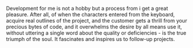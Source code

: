 Development for me is not a hobby but a process from i get a great pleasure. After all, of when the characters entered from the keyboard, acquire real outlines of the project, and the customer gets a thrill from your precious bytes of code, and it overwhelms the desire by all means use it, without uttering a single word about the quality or deficiencies - is the true triumph of the soul. It fascinates and inspires us to follow-up projects.
